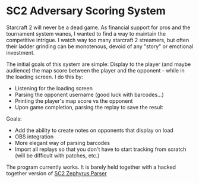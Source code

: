 # SC2 Adversary Scoring System #
Starcraft 2 will never be a dead game.
As financial support for pros and the tournament system wanes, I wanted to find a way to maintain the competitive intrigue.
I watch way too many starcraft 2 streamers, but often their ladder grinding can be monotenous, devoid of any "story" or emotional investment.

The initial goals of this system are simple: Display to the player (and maybe audience) the map score between the player and the opponent - while in the loading screen.
I do this by:
- Listening for the loading screen
- Parsing the opponent username (good luck with barcodes...)
- Printing the player's map score vs the opponent
- Upon game completion, parsing the replay to save the result

Goals:
- Add the ability to create notes on opponents that display on load
- OBS integration
- More elegant way of parsing barcodes
- Import all replays so that you don't have to start tracking from scratch (will be difficult with patches, etc.)

The program currently works. It is barely held together with a hacked together version of [SC2 Zephyrus Parser](https://github.com/ZephyrBlu/zephyrus-sc2-parser)
